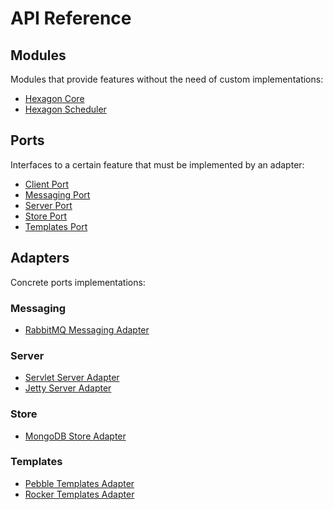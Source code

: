 
API Reference
=============

## Modules

Modules that provide features without the need of custom implementations:

* [Hexagon Core](/api/hexagon_core/index.html)
* [Hexagon Scheduler](/api/hexagon_scheduler/index.html)

## Ports

Interfaces to a certain feature that must be implemented by an adapter:

* [Client Port](/api/port_client/index.html)
* [Messaging Port](/api/port_messaging/index.html)
* [Server Port](/api/port_server/index.html)
* [Store Port](/api/port_store/index.html)
* [Templates Port](/api/port_templates/index.html)

## Adapters

Concrete ports implementations:

### Messaging
* [RabbitMQ Messaging Adapter](/api/messaging_rabbitmq/index.html)

### Server
* [Servlet Server Adapter](/api/server_servlet/index.html)
* [Jetty Server Adapter](/api/server_jetty/index.html)

### Store
* [MongoDB Store Adapter](/api/store_mongodb/index.html)

### Templates
* [Pebble Templates Adapter](/api/templates_pebble/index.html)
* [Rocker Templates Adapter](/api/templates_rocker/index.html)
